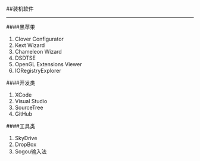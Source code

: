 ##装机软件
***

####黑苹果
1. Clover Configurator
2. Kext Wizard
3. Chameleon Wizard
4. DSDTSE
5. OpenGL Extensions Viewer
6. IORegistryExplorer

####开发类
1. XCode
2. Visual Studio
3. SourceTree
4. GitHub

####工具类
1. SkyDrive
2. DropBox
3. Sogou输入法

